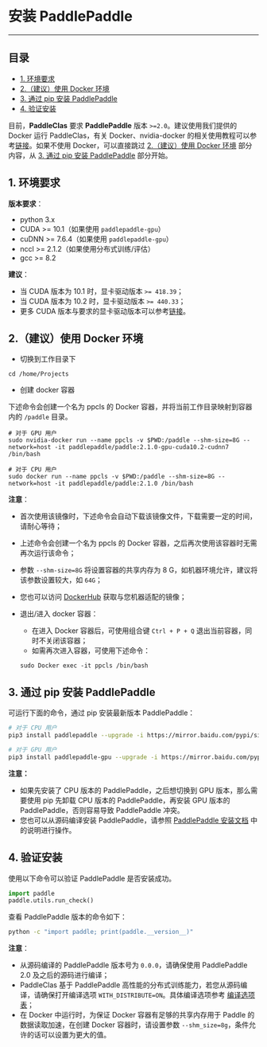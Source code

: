 # 安装 PaddlePaddle

---
## 目录

- [1. 环境要求](#1)
- [2.（建议）使用 Docker 环境](#2)
- [3. 通过 pip 安装 PaddlePaddle](#3)
- [4. 验证安装](#4)

目前，**PaddleClas** 要求 **PaddlePaddle** 版本 `>=2.0`。建议使用我们提供的 Docker 运行 PaddleClas，有关 Docker、nvidia-docker 的相关使用教程可以参考[链接](https://www.runoob.com/Docker/Docker-tutorial.html)。如果不使用 Docker，可以直接跳过 [2.（建议）使用 Docker 环境](#2) 部分内容，从 [3. 通过 pip 安装 PaddlePaddle](#3) 部分开始。

<a name='1'></a>

## 1. 环境要求

**版本要求**：
- python 3.x
- CUDA >= 10.1（如果使用 `paddlepaddle-gpu`）
- cuDNN >= 7.6.4（如果使用 `paddlepaddle-gpu`）
- nccl >= 2.1.2（如果使用分布式训练/评估）
- gcc >= 8.2

**建议**：
* 当 CUDA 版本为 10.1 时，显卡驱动版本 `>= 418.39`；
* 当 CUDA 版本为 10.2 时，显卡驱动版本 `>= 440.33`；
* 更多 CUDA 版本与要求的显卡驱动版本可以参考[链接](https://docs.nvidia.com/deploy/cuda-compatibility/index.html)。

<a name="2"></a>

## 2.（建议）使用 Docker 环境

* 切换到工作目录下

```shell
cd /home/Projects
```

* 创建 docker 容器

下述命令会创建一个名为 ppcls 的 Docker 容器，并将当前工作目录映射到容器内的 `/paddle` 目录。

```shell
# 对于 GPU 用户
sudo nvidia-docker run --name ppcls -v $PWD:/paddle --shm-size=8G --network=host -it paddlepaddle/paddle:2.1.0-gpu-cuda10.2-cudnn7 /bin/bash

# 对于 CPU 用户
sudo docker run --name ppcls -v $PWD:/paddle --shm-size=8G --network=host -it paddlepaddle/paddle:2.1.0 /bin/bash
```

**注意**：
* 首次使用该镜像时，下述命令会自动下载该镜像文件，下载需要一定的时间，请耐心等待；
* 上述命令会创建一个名为 ppcls 的 Docker 容器，之后再次使用该容器时无需再次运行该命令；
* 参数 `--shm-size=8G` 将设置容器的共享内存为 8 G，如机器环境允许，建议将该参数设置较大，如 `64G`；
* 您也可以访问 [DockerHub](https://hub.Docker.com/r/paddlepaddle/paddle/tags/) 获取与您机器适配的镜像；
* 退出/进入 docker 容器：
    * 在进入 Docker 容器后，可使用组合键 `Ctrl + P + Q` 退出当前容器，同时不关闭该容器；
    * 如需再次进入容器，可使用下述命令：

    ```shell
    sudo Docker exec -it ppcls /bin/bash
    ```

<a name="3"></a>

## 3. 通过 pip 安装 PaddlePaddle

可运行下面的命令，通过 pip 安装最新版本 PaddlePaddle：

```bash
# 对于 CPU 用户
pip3 install paddlepaddle --upgrade -i https://mirror.baidu.com/pypi/simple

# 对于 GPU 用户
pip3 install paddlepaddle-gpu --upgrade -i https://mirror.baidu.com/pypi/simple
```

**注意：**
* 如果先安装了 CPU 版本的 PaddlePaddle，之后想切换到 GPU 版本，那么需要使用 pip 先卸载 CPU 版本的 PaddlePaddle，再安装 GPU 版本的 PaddlePaddle，否则容易导致 PaddlePaddle 冲突。
* 您也可以从源码编译安装 PaddlePaddle，请参照 [PaddlePaddle 安装文档](http://www.paddlepaddle.org.cn/install/quick) 中的说明进行操作。

<a name='4'></a>
## 4. 验证安装

使用以下命令可以验证 PaddlePaddle 是否安装成功。

```python
import paddle
paddle.utils.run_check()
```

查看 PaddlePaddle 版本的命令如下：

```bash
python -c "import paddle; print(paddle.__version__)"
```

**注意**：
- 从源码编译的 PaddlePaddle 版本号为 `0.0.0`，请确保使用 PaddlePaddle 2.0 及之后的源码进行编译；
- PaddleClas 基于 PaddlePaddle 高性能的分布式训练能力，若您从源码编译，请确保打开编译选项 `WITH_DISTRIBUTE=ON`。具体编译选项参考 [编译选项表](https://www.paddlepaddle.org.cn/documentation/docs/zh/develop/install/Tables.html#bianyixuanxiangbiao)；
- 在 Docker 中运行时，为保证 Docker 容器有足够的共享内存用于 Paddle 的数据读取加速，在创建 Docker 容器时，请设置参数 `--shm_size=8g`，条件允许的话可以设置为更大的值。
